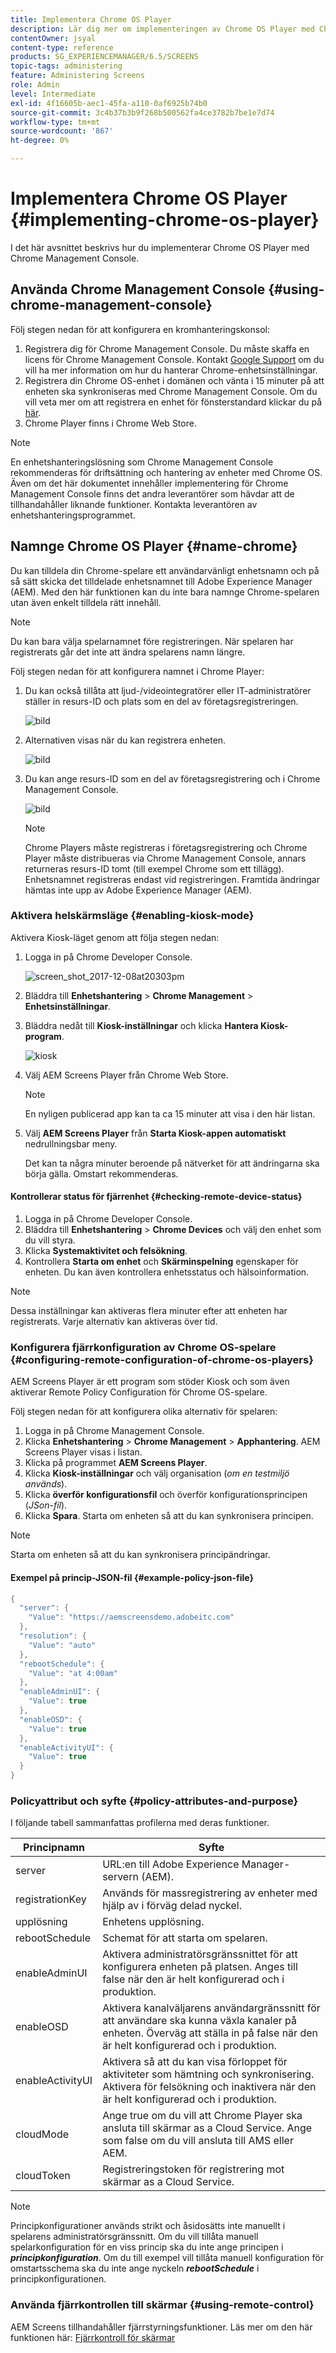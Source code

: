 ```yaml
---
title: Implementera Chrome OS Player
description: Lär dig mer om implementeringen av Chrome OS Player med Chrome Management Console.
contentOwner: jsyal
content-type: reference
products: SG_EXPERIENCEMANAGER/6.5/SCREENS
topic-tags: administering
feature: Administering Screens
role: Admin
level: Intermediate
exl-id: 4f16605b-aec1-45fa-a110-0af6925b74b0
source-git-commit: 3c4b37b3b9f268b500562fa4ce3782b7be1e7d74
workflow-type: tm+mt
source-wordcount: '867'
ht-degree: 0%

---
```


# Implementera Chrome OS Player  {#implementing-chrome-os-player}

I det här avsnittet beskrivs hur du implementerar Chrome OS Player med Chrome Management Console.

## Använda Chrome Management Console {#using-chrome-management-console}

Följ stegen nedan för att konfigurera en kromhanteringskonsol:

1. Registrera dig för Chrome Management Console. Du måste skaffa en licens för Chrome Management Console. Kontakt [Google Support](https://support.google.com/chrome/a/answer/1375678?hl=en&amp;ref_topic=2935995) om du vill ha mer information om hur du hanterar Chrome-enhetsinställningar.
1. Registrera din Chrome OS-enhet i domänen och vänta i 15 minuter på att enheten ska synkroniseras med Chrome Management Console. Om du vill veta mer om att registrera en enhet för fönsterstandard klickar du på [här](https://support.google.com/chrome/a/answer/1360534?hl=en).
1. Chrome Player finns i Chrome Web Store.

>[!NOTE]
>
>En enhetshanteringslösning som Chrome Management Console rekommenderas för driftsättning och hantering av enheter med Chrome OS. Även om det här dokumentet innehåller implementering för Chrome Management Console finns det andra leverantörer som hävdar att de tillhandahåller liknande funktioner. Kontakta leverantören av enhetshanteringsprogrammet.

## Namnge Chrome OS Player {#name-chrome}

Du kan tilldela din Chrome-spelare ett användarvänligt enhetsnamn och på så sätt skicka det tilldelade enhetsnamnet till Adobe Experience Manager (AEM). Med den här funktionen kan du inte bara namnge Chrome-spelaren utan även enkelt tilldela rätt innehåll.

>[!NOTE]
>Du kan bara välja spelarnamnet före registreringen. När spelaren har registrerats går det inte att ändra spelarens namn längre.

Följ stegen nedan för att konfigurera namnet i Chrome Player:

1. Du kan också tillåta att ljud-/videointegratörer eller IT-administratörer ställer in resurs-ID och plats som en del av företagsregistreringen.

   ![bild](/help/user-guide/assets/chrome-device/chrome1.png)

1. Alternativen visas när du kan registrera enheten.

   ![bild](/help/user-guide/assets/chrome-device/chrome2.jpg)

1. Du kan ange resurs-ID som en del av företagsregistrering och i Chrome Management Console.

   ![bild](/help/user-guide/assets/chrome-device/chrome3.png)

   >[!NOTE]
   >Chrome Players måste registreras i företagsregistrering och Chrome Player måste distribueras via Chrome Management Console, annars returneras resurs-ID tomt (till exempel Chrome som ett tillägg). Enhetsnamnet registreras endast vid registreringen. Framtida ändringar hämtas inte upp av Adobe Experience Manager (AEM).

### Aktivera helskärmsläge {#enabling-kiosk-mode}

Aktivera Kiosk-läget genom att följa stegen nedan:

1. Logga in på Chrome Developer Console.

   ![screen_shot_2017-12-08at20303pm](assets/screen_shot_2017-12-08at20303pm.png)

1. Bläddra till **Enhetshantering** > **Chrome Management** > **Enhetsinställningar**.
1. Bläddra nedåt till **Kiosk-inställningar** och klicka **Hantera Kiosk-program**.

   ![kiosk](assets/kiosk.png)

1. Välj AEM Screens Player från Chrome Web Store.

   >[!NOTE]
   >
   >En nyligen publicerad app kan ta ca 15 minuter att visa i den här listan.

1. Välj **AEM Screens Player** från **Starta Kiosk-appen automatiskt** nedrullningsbar meny.

   Det kan ta några minuter beroende på nätverket för att ändringarna ska börja gälla. Omstart rekommenderas.

#### Kontrollerar status för fjärrenhet {#checking-remote-device-status}

1. Logga in på Chrome Developer Console.
1. Bläddra till **Enhetshantering** > **Chrome Devices** och välj den enhet som du vill styra.
1. Klicka **Systemaktivitet och felsökning**.
1. Kontrollera **Starta om enhet** och **Skärminspelning** egenskaper för enheten. Du kan även kontrollera enhetsstatus och hälsoinformation.

>[!NOTE]
>
>Dessa inställningar kan aktiveras flera minuter efter att enheten har registrerats. Varje alternativ kan aktiveras över tid.

### Konfigurera fjärrkonfiguration av Chrome OS-spelare {#configuring-remote-configuration-of-chrome-os-players}

AEM Screens Player är ett program som stöder Kiosk och som även aktiverar Remote Policy Configuration för Chrome OS-spelare.

Följ stegen nedan för att konfigurera olika alternativ för spelaren:

1. Logga in på Chrome Management Console.
1. Klicka **Enhetshantering** > **Chrome Management** > **Apphantering**. AEM Screens Player visas i listan.
1. Klicka på programmet **AEM Screens Player**.
1. Klicka **Kiosk-inställningar** och välj organisation (*om en testmiljö används*).
1. Klicka **överför konfigurationsfil** och överför konfigurationsprincipen (*JSon-fil*).
1. Klicka **Spara**. Starta om enheten så att du kan synkronisera principen.

>[!NOTE]
>
>Starta om enheten så att du kan synkronisera principändringar.

#### Exempel på princip-JSON-fil {#example-policy-json-file}

```java
{
  "server": {
    "Value": "https://aemscreensdemo.adobeitc.com"
  },
  "resolution": {
    "Value": "auto"
  },
  "rebootSchedule": {
    "Value": "at 4:00am"
  },
  "enableAdminUI": {
    "Value": true
  },
  "enableOSD": {
    "Value": true
  },
  "enableActivityUI": {
    "Value": true
  }
}
```

### Policyattribut och syfte {#policy-attributes-and-purpose}

I följande tabell sammanfattas profilerna med deras funktioner.

| **Principnamn** | **Syfte** |
|---|---|
| server | URL:en till Adobe Experience Manager-servern (AEM). |
| registrationKey | Används för massregistrering av enheter med hjälp av i förväg delad nyckel. |
| upplösning | Enhetens upplösning. |
| rebootSchedule | Schemat för att starta om spelaren. |
| enableAdminUI | Aktivera administratörsgränssnittet för att konfigurera enheten på platsen. Anges till false när den är helt konfigurerad och i produktion. |
| enableOSD | Aktivera kanalväljarens användargränssnitt för att användare ska kunna växla kanaler på enheten. Överväg att ställa in på false när den är helt konfigurerad och i produktion. |
| enableActivityUI | Aktivera så att du kan visa förloppet för aktiviteter som hämtning och synkronisering. Aktivera för felsökning och inaktivera när den är helt konfigurerad och i produktion. |
| cloudMode | Ange true om du vill att Chrome Player ska ansluta till skärmar as a Cloud Service. Ange som false om du vill ansluta till AMS eller AEM. |
| cloudToken | Registreringstoken för registrering mot skärmar as a Cloud Service. |

>[!NOTE]
>
>Principkonfigurationer används strikt och åsidosätts inte manuellt i spelarens administratörsgränssnitt. Om du vill tillåta manuell spelarkonfiguration för en viss princip ska du inte ange principen i ***principkonfiguration***. Om du till exempel vill tillåta manuell konfiguration för omstartsschema ska du inte ange nyckeln ***rebootSchedule*** i principkonfigurationen.

### Använda fjärrkontrollen till skärmar {#using-remote-control}

AEM Screens tillhandahåller fjärrstyrningsfunktioner. Läs mer om den här funktionen här: [Fjärrkontroll för skärmar](implementing-remote-control.md)
